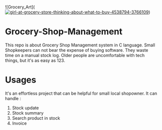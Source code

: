  ![Grocery_Art](<a href="https://ibb.co/2qHsmW1"><img src="https://i.ibb.co/tBFxkQT/girl-at-grocery-store-thinking-about-what-to-buy-4538794-3766109.webp" alt="girl-at-grocery-store-thinking-about-what-to-buy-4538794-3766109" border="0"></a>)

# Grocery-Shop-Management
This repo is about Grocery Shop Management system in C language. Small Shopkeepers can not bear the expense of buying software. They waste time on a manual stock log. Older people are uncomfortable with tech things, but it's as easy as 123. 
# Usages
It's an effortless project that can be helpful for small local shopowner. It can handle :
1. Stock update 
2. Stock summary 
3. Search product in stock 
4. Invoice 
